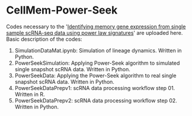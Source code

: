 # CellMem-Power-Seek
Codes necessary to the '[Identifying memory gene expression from single sample scRNA-seq data using power law signatures](https://www.biorxiv.org/content/10.1101/2025.01.15.633183v1.full)' are uploaded here. Basic description of the codes:

1. SimulationDataMat.ipynb: Simulation of lineage dynamics. Written in Python.
2. PowerSeekSimulation: Applying Power-Seek algorithm to simulated single snapshot scRNA data. Written in Python.
3. PowerSeekData: Applying the Power-Seek algorithm to real single snapshot scRNA data. Written in Python.
4. PowerSeekDataPrepv1: scRNA data processing workflow step 01. Written in R.
5. PowerSeekDataPrepv2: scRNA data processing workflow step 02. Written in Python.
